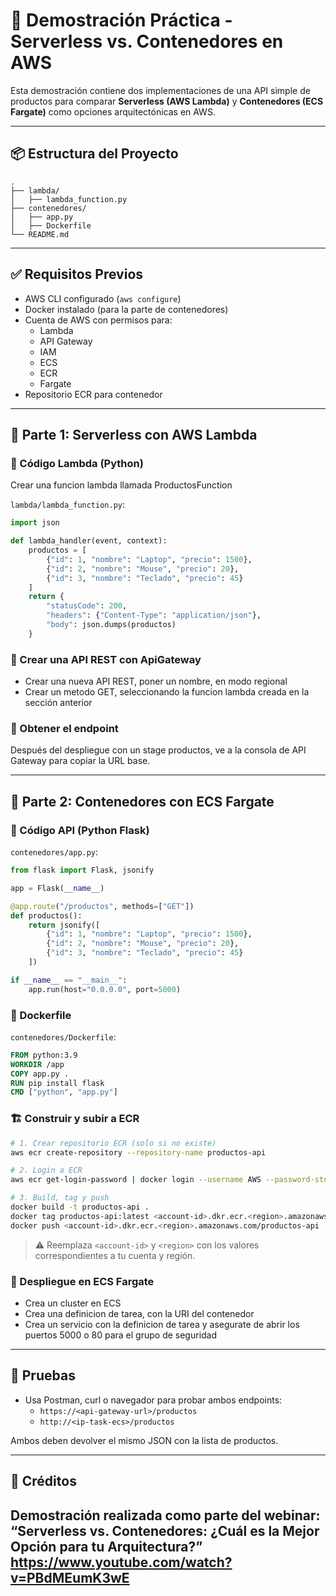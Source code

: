 
# 🧪 Demostración Práctica - Serverless vs. Contenedores en AWS

Esta demostración contiene dos implementaciones de una API simple de productos para comparar **Serverless (AWS Lambda)** y **Contenedores (ECS Fargate)** como opciones arquitectónicas en AWS.

---

## 📦 Estructura del Proyecto

```
.
├── lambda/
│   ├── lambda_function.py
├── contenedores/
│   ├── app.py
│   ├── Dockerfile
└── README.md
```

---

## ✅ Requisitos Previos

- AWS CLI configurado (`aws configure`)
- Docker instalado (para la parte de contenedores)
- Cuenta de AWS con permisos para:
  - Lambda
  - API Gateway
  - IAM
  - ECS
  - ECR
  - Fargate
- Repositorio ECR para contenedor

---

## 🚀 Parte 1: Serverless con AWS Lambda

### 📁 Código Lambda (Python)

Crear una funcion lambda llamada ProductosFunction

`lambda/lambda_function.py`:
```python
import json

def lambda_handler(event, context):
    productos = [
        {"id": 1, "nombre": "Laptop", "precio": 1500},
        {"id": 2, "nombre": "Mouse", "precio": 20},
        {"id": 3, "nombre": "Teclado", "precio": 45}
    ]
    return {
        "statusCode": 200,
        "headers": {"Content-Type": "application/json"},
        "body": json.dumps(productos)
    }
```

### 📜 Crear una API REST con ApiGateway

- Crear una nueva API REST, poner un nombre, en modo regional
- Crear un metodo GET, seleccionando la funcion lambda creada en la sección anterior

### 🔗 Obtener el endpoint

Después del despliegue con un stage productos, ve a la consola de API Gateway para copiar la URL base.

---

## 🐳 Parte 2: Contenedores con ECS Fargate

### 📁 Código API (Python Flask)

`contenedores/app.py`:
```python
from flask import Flask, jsonify

app = Flask(__name__)

@app.route("/productos", methods=["GET"])
def productos():
    return jsonify([
        {"id": 1, "nombre": "Laptop", "precio": 1500},
        {"id": 2, "nombre": "Mouse", "precio": 20},
        {"id": 3, "nombre": "Teclado", "precio": 45}
    ])

if __name__ == "__main__":
    app.run(host="0.0.0.0", port=5000)
```

### 🐳 Dockerfile

`contenedores/Dockerfile`:
```dockerfile
FROM python:3.9
WORKDIR /app
COPY app.py .
RUN pip install flask
CMD ["python", "app.py"]
```

### 🏗️ Construir y subir a ECR

```bash
# 1. Crear repositorio ECR (solo si no existe)
aws ecr create-repository --repository-name productos-api

# 2. Login a ECR
aws ecr get-login-password | docker login --username AWS --password-stdin <account-id>.dkr.ecr.<region>.amazonaws.com

# 3. Build, tag y push
docker build -t productos-api .
docker tag productos-api:latest <account-id>.dkr.ecr.<region>.amazonaws.com/productos-api
docker push <account-id>.dkr.ecr.<region>.amazonaws.com/productos-api
```

> ⚠️ Reemplaza `<account-id>` y `<region>` con los valores correspondientes a tu cuenta y región.

### 🚀 Despliegue en ECS Fargate

- Crea un cluster en ECS
- Crea una definicion de tarea, con la URI del contenedor
- Crea un servicio con la definicion de tarea y asegurate de abrir los puertos 5000 o 80 para el grupo de seguridad

---

## 🧪 Pruebas

- Usa Postman, curl o navegador para probar ambos endpoints:
  - `https://<api-gateway-url>/productos`
  - `http://<ip-task-ecs>/productos`

Ambos deben devolver el mismo JSON con la lista de productos.

---

## 📝 Créditos

Demostración realizada como parte del webinar:  
**“Serverless vs. Contenedores: ¿Cuál es la Mejor Opción para tu Arquitectura?”**
https://www.youtube.com/watch?v=PBdMEumK3wE
---
